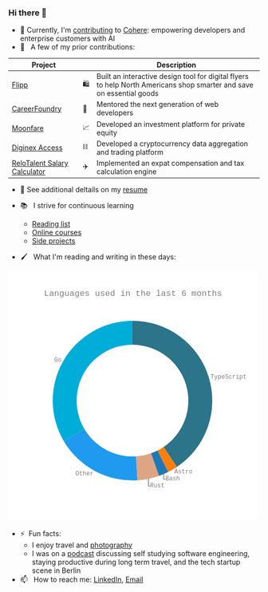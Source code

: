 ### Hi there 👋

- 🤖 Currently, I'm [contributing](https://github.com/tanzimcohere) to [Cohere](https://cohere.com/): empowering developers and enterprise customers with AI
- 🔭 &nbsp; A few of my prior contributions:

| Project                                                                      |     | Description                                                                                                          |
| ---------------------------------------------------------------------------- | --- | -------------------------------------------------------------------------------------------------------------------- |
| [Flipp](https://flipp.com/home)                                              | 🛍️  | Built an interactive design tool for digital flyers to help North Americans shop smarter and save on essential goods |
| [CareerFoundry](https://careerfoundry.com/)                                  | 🌱  | Mentored the next generation of web developers                                                                       |
| [Moonfare](https://www.moonfare.com/)                                        | 📈  | Developed an investment platform for private equity                                                                  |
| [Diginex Access](https://learn.eqonex.com/news/understanding-diginex-access) | ⛓️  | Developed a cryptocurrency data aggregation and trading platform                                                     |
| [ReloTalent Salary Calculator](https://www.relotalent.com/salary-calculator) | ✈️  | Implemented an expat compensation and tax calculation engine                                                         |

- :briefcase: See additional deltails on my [resume](https://mtanzim.com/work/resume.pdf)

- :books: &nbsp; I strive for continuous learning

  - [Reading list](https://github.com/users/mtanzim/projects/9)
  - [Online courses](https://github.com/users/mtanzim/projects/4)
  - [Side projects](https://github.com/users/mtanzim/projects/5)

- :paintbrush: &nbsp; What I'm reading and writing in these days:

<!-- START_WAKA -->

![Language Statistics](waka1714899929600.png "Languages")

<!-- END_WAKA -->

- ⚡&nbsp; Fun facts:
  - I enjoy travel and [photography](https://mtanzim.com/play/photography/2023/)
  - I was on a [podcast](https://open.spotify.com/episode/5u3gXFNGomUkKimQHE9sgG?si=Op9ZjqG-RcuyWr9Uek2TvA) discussing self studying software engineering, staying productive during long term travel, and the tech startup scene in Berlin
- 📫 &nbsp; How to reach me: [LinkedIn](https://www.linkedin.com/in/tanzim-mokammel), [Email](mailto:mtanzim@gmail.com)
